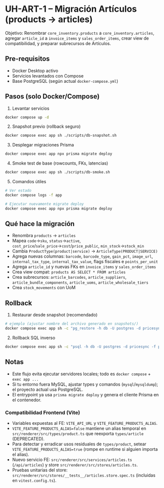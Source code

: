# UH-ART-1 – Migración Artículos (products → articles)

Objetivo: Renombrar `core_inventory.products` a `core_inventory.articles`, agregar `article_id` a `invoice_items` y `sales_order_items`, crear view de compatibilidad, y preparar subrecursos de Artículos.

## Pre-requisitos
- Docker Desktop activo
- Servicios levantados con Compose
- Base PostgreSQL (según actual `docker-compose.yml`)

## Pasos (solo Docker/Compose)

1) Levantar servicios
```bash
docker compose up -d
```

2) Snapshot previo (rollback seguro)
```bash
docker compose exec app sh ./scripts/db-snapshot.sh
```

3) Desplegar migraciones Prisma
```bash
docker compose exec app npx prisma migrate deploy
```

4) Smoke test de base (rowcounts, FKs, latencias)
```bash
docker compose exec app sh ./scripts/db-smoke.sh
```

5) Comandos útiles
```bash
# Ver estado
docker compose logs -f app

# Ejecutar nuevamente migrate deploy
docker compose exec app npx prisma migrate deploy
```

## Qué hace la migración
- Renombra `products` → `articles`
- Mapea `code`→`sku`, `status`→`active`, `cost_price`/`sale_price`→`cost`/`price_public`, `min_stock`→`stock_min`
- Cambia `ProductType(product|service)` → `ArticleType(PRODUCT|SERVICE)`
- Agrega nuevas columnas: `barcode`, `barcode_type`, `gain_pct`, `image_url`, `internal_tax_type`, `internal_tax_value`, flags fiscales e `points_per_unit`
- Agrega `article_id` y nuevas FKs en `invoice_items` y `sales_order_items`
- Crea view compat: `products AS SELECT * FROM articles`
- Crea subrecursos: `article_barcodes`, `article_suppliers`, `article_bundle_components`, `article_uoms`, `article_wholesale_tiers`
- Crea `stock_movements` con UoM

## Rollback
1) Restaurar desde snapshot (recomendado)
```bash
# ejemplo (ajustar nombre del archivo generado en snapshots/)
docker compose exec app sh -c "pg_restore -h db -U postgres -d pricesync /app/snapshots/pricesync_YYYYMMDD_HHMMSS.dump"
```

2) Rollback SQL inverso
```bash
docker compose exec app sh -c "psql -h db -U postgres -d pricesync -f prisma/migrations/20251016_uh_art_1_articles_refactor/rollback.sql"
```

## Notas
- Este flujo evita ejecutar servidores locales; todo es `docker compose` + `exec app ...`
- Si tu entorno fuera MySQL, ajustar types y comandos (`mysql`/`mysqldump`); el proyecto actual usa PostgreSQL.
- El entrypoint ya usa `prisma migrate deploy` y genera el cliente Prisma en el contenedor.

### Compatibilidad Frontend (Vite)
- Variables expuestas al FE: `VITE_API_URL` y `VITE_FEATURE_PRODUCTS_ALIAS`.
- `VITE_FEATURE_PRODUCTS_ALIAS=false` mantiene un alias temporal en `src/renderer/src/types/product.ts` que reexporta `types/article` (DEPRECATED).
- Para detectar y erradicar usos residuales de `types/product`, setear `VITE_FEATURE_PRODUCTS_ALIAS=true` (rompe en runtime si alguien importa el alias).
- Nuevo servicio FE: `src/renderer/src/services/articles.ts` (`/api/articles`) y store `src/renderer/src/stores/articles.ts`.
- Pruebas unitarias del store: `src/renderer/src/stores/__tests__/articles.store.spec.ts` (incluidas en `vitest.config.ts`).